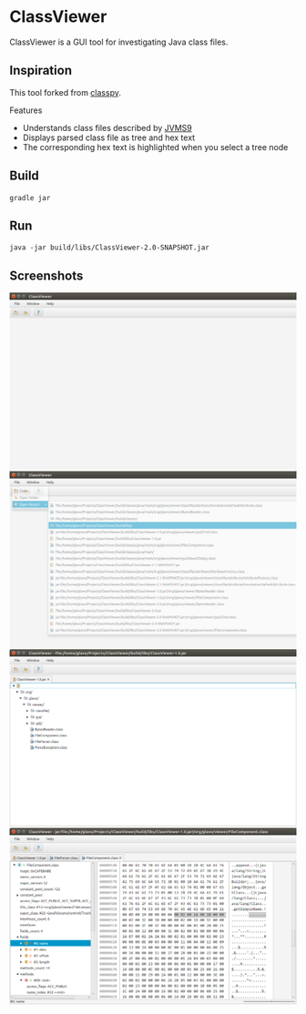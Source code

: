 # ClassViewer

ClassViewer is a GUI tool for investigating Java class files.

## Inspiration

This tool forked from [classpy](https://github.com/zxh0/classpy). 



Features

* Understands class files described by [JVMS9](https://docs.oracle.com/javase/specs/jvms/se9/html/jvms-4.html)
* Displays parsed class file as tree and hex text
* The corresponding hex text is highlighted when you select a tree node

## Build
```shell
gradle jar
```

## Run
```shell
java -jar build/libs/ClassViewer-2.0-SNAPSHOT.jar
```

## Screenshots

![Screenshot](Screenshot1.png)
![Screenshot](Screenshot2.png)
![Screenshot](Screenshot3.png)
![Screenshot](Screenshot4.png)

